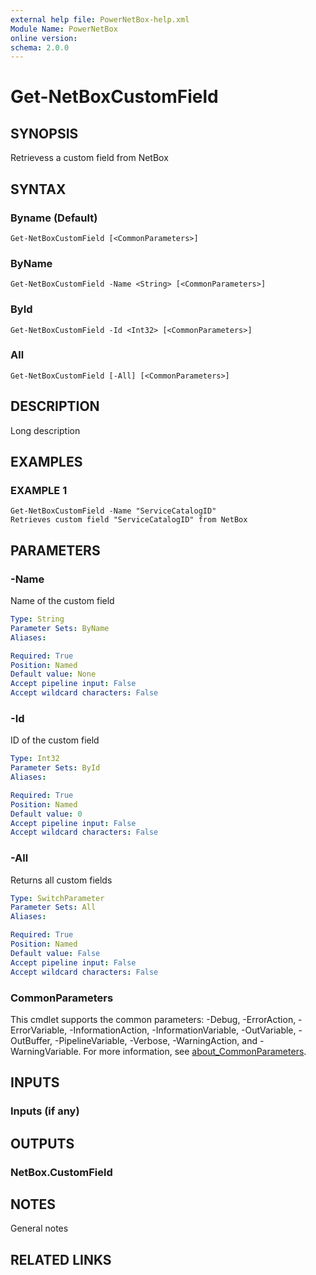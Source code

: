 ```yaml
---
external help file: PowerNetBox-help.xml
Module Name: PowerNetBox
online version:
schema: 2.0.0
---
```


# Get-NetBoxCustomField

## SYNOPSIS
Retrievess a custom field from NetBox

## SYNTAX

### Byname (Default)
```
Get-NetBoxCustomField [<CommonParameters>]
```

### ByName
```
Get-NetBoxCustomField -Name <String> [<CommonParameters>]
```

### ById
```
Get-NetBoxCustomField -Id <Int32> [<CommonParameters>]
```

### All
```
Get-NetBoxCustomField [-All] [<CommonParameters>]
```

## DESCRIPTION
Long description

## EXAMPLES

### EXAMPLE 1
```
Get-NetBoxCustomField -Name "ServiceCatalogID"
Retrieves custom field "ServiceCatalogID" from NetBox
```

## PARAMETERS

### -Name
Name of the custom field

```yaml
Type: String
Parameter Sets: ByName
Aliases:

Required: True
Position: Named
Default value: None
Accept pipeline input: False
Accept wildcard characters: False
```

### -Id
ID of the custom field

```yaml
Type: Int32
Parameter Sets: ById
Aliases:

Required: True
Position: Named
Default value: 0
Accept pipeline input: False
Accept wildcard characters: False
```

### -All
Returns all custom fields

```yaml
Type: SwitchParameter
Parameter Sets: All
Aliases:

Required: True
Position: Named
Default value: False
Accept pipeline input: False
Accept wildcard characters: False
```

### CommonParameters
This cmdlet supports the common parameters: -Debug, -ErrorAction, -ErrorVariable, -InformationAction, -InformationVariable, -OutVariable, -OutBuffer, -PipelineVariable, -Verbose, -WarningAction, and -WarningVariable. For more information, see [about_CommonParameters](http://go.microsoft.com/fwlink/?LinkID=113216).

## INPUTS

### Inputs (if any)
## OUTPUTS

### NetBox.CustomField
## NOTES
General notes

## RELATED LINKS
